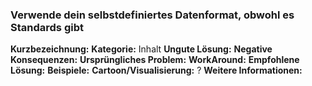 ### Verwende dein selbstdefiniertes Datenformat, obwohl es Standards gibt
**Kurzbezeichnung:**
**Kategorie:** Inhalt
**Ungute Lösung:**
**Negative Konsequenzen:**
**Ursprüngliches Problem:**
**WorkAround:** 
**Empfohlene Lösung:**
**Beispiele:**
**Cartoon/Visualisierung:** ?
**Weitere Informationen:**